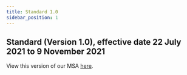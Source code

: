 ```yaml
---
title: Standard 1.0
sidebar_position: 1
---
```


## Standard (Version 1.0),  effective date 22 July 2021 to 9 November 2021

View this version of our MSA [here](https://www.codat.io/msa-22july21/).

